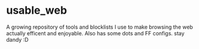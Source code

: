 # usable_web
A growing repository of tools and blocklists I use to make browsing the web actually efficent and enjoyable. Also has some dots and FF configs. stay dandy :D
